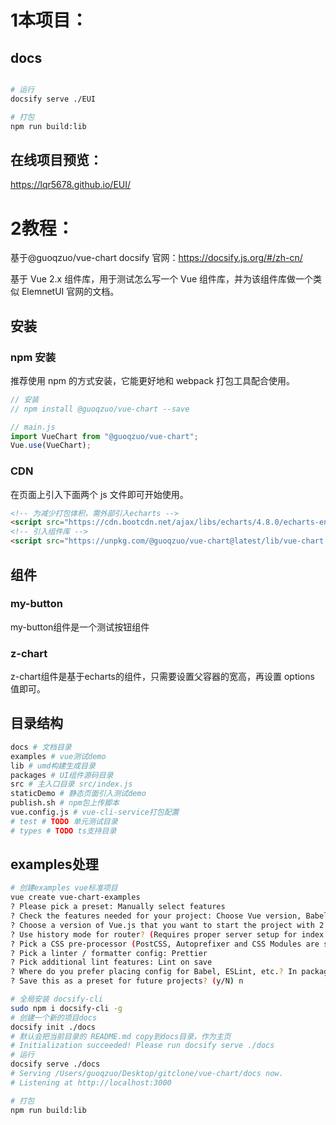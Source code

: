 # 1本项目：
## docs

```bash

# 运行
docsify serve ./EUI

# 打包
npm run build:lib 

```
## 在线项目预览：

https://lqr5678.github.io/EUI/





















# 2教程：
基于@guoqzuo/vue-chart
docsify 官网：https://docsify.js.org/#/zh-cn/

基于 Vue 2.x 组件库，用于测试怎么写一个 Vue 组件库，并为该组件库做一个类似 ElemnetUI 官网的文档。

## 安装

### npm 安装

推荐使用 npm 的方式安装，它能更好地和 webpack 打包工具配合使用。

```js
// 安装
// npm install @guoqzuo/vue-chart --save

// main.js
import VueChart from "@guoqzuo/vue-chart";
Vue.use(VueChart);
```

### CDN

在页面上引入下面两个 js 文件即可开始使用。

```html
<!-- 为减少打包体积，需外部引入echarts -->
<script src="https://cdn.bootcdn.net/ajax/libs/echarts/4.8.0/echarts-en.common.min.js"></script>
<!-- 引入组件库 -->
<script src="https://unpkg.com/@guoqzuo/vue-chart@latest/lib/vue-chart.umd.min.js"></script>
```

## 组件

### my-button

my-button组件是一个测试按钮组件

<vuep template="#myButton"></vuep>

<script v-pre type="text/x-template" id="myButton">
<template>
  <my-button>{{ btnName }}</my-button>
</template>

<script>
 module.exports = {
    data() {
      return {
        btnName: "我的按钮"
      }
    }
  }
</script>



### z-chart

z-chart组件是基于echarts的组件，只需要设置父容器的宽高，再设置 options 值即可。

<vuep template="#basicBar"></vuep>

<script v-pre type="text/x-template" id="basicBar">
<template>
  <div style="width:100%; height:100%;">
    <z-chart :options="chartData" />
  </div>
</template>

<script>
 module.exports = {
    created () {
      this.chartData = {
          title: {
            text: "ECharts 入门示例"
          },
          tooltip: {},
          xAxis: {
            data: ["衬衫", "羊毛衫", "雪纺衫", "裤子", "高跟鞋", "袜子"]
          },
          yAxis: {},
          series: [
            {
              name: "销量",
              type: "bar",
              data: [5, 20, 36, 10, 10, 20]
            }
          ]
        }
    }
  }
</script>

## 目录结构

```bash
docs # 文档目录
examples # vue测试demo
lib # umd构建生成目录
packages # UI组件源码目录
src # 主入口目录 src/index.js 
staticDemo # 静态页面引入测试demo
publish.sh # npm包上传脚本
vue.config.js # vue-cli-service打包配置
# test # TODO 单元测试目录
# types # TODO ts支持目录

```

## examples处理

```bash
# 创建examples vue标准项目
vue create vue-chart-examples
? Please pick a preset: Manually select features
? Check the features needed for your project: Choose Vue version, Babel, Router, CSS Pre-processors, Linter
? Choose a version of Vue.js that you want to start the project with 2.x
? Use history mode for router? (Requires proper server setup for index fallback in production) No
? Pick a CSS pre-processor (PostCSS, Autoprefixer and CSS Modules are supported by default): Less
? Pick a linter / formatter config: Prettier
? Pick additional lint features: Lint on save
? Where do you prefer placing config for Babel, ESLint, etc.? In package.json
? Save this as a preset for future projects? (y/N) n
```

```bash
# 全局安装 docsify-cli
sudo npm i docsify-cli -g
# 创建一个新的项目docs
docsify init ./docs  
# 默认会把当前目录的 README.md copy到docs目录，作为主页
# Initialization succeeded! Please run docsify serve ./docs
# 运行
docsify serve ./docs
# Serving /Users/guoqzuo/Desktop/gitclone/vue-chart/docs now.
# Listening at http://localhost:3000

# 打包
npm run build:lib 

```

